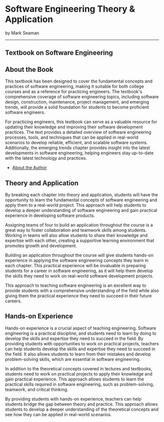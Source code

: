 # Software Engineering Theory & Application

by Mark Seaman

---

## Textbook on Software Engineering

## About the Book

This textbook has been designed to cover the fundamental concepts and practices of software
engineering, making it suitable for both college courses and as a reference for practicing
engineers. The textbook's comprehensive coverage of software engineering topics, including software
design, construction, maintenance, project management, and emerging trends, will provide a solid
foundation for students to become proficient software engineers.

For practicing engineers, this textbook can serve as a valuable resource for updating their
knowledge and improving their software development practices. The text provides a detailed overview
of software engineering processes, tools, and techniques that can be applied in real-world
scenarios to develop reliable, efficient, and scalable software systems. Additionally, the emerging
trends chapter provides insight into the latest developments in software engineering, helping
engineers stay up-to-date with the latest technology and practices.

* [About the Author](Author) 


## Theory and Application

By breaking each chapter into theory and application, students will have the opportunity to learn
the fundamental concepts of software engineering and apply them to a real-world project. This
approach will help students to develop a deeper understanding of software engineering and gain
practical experience in developing software products.

Assigning teams of four to build an application throughout the course is a great way to foster
collaboration and teamwork skills among students. Working in teams will also allow students to
share their knowledge and expertise with each other, creating a supportive learning environment
that promotes growth and development.

Building an application throughout the course will give students hands-on experience in applying the
software engineering concepts they learn in each chapter. This practical experience will be
invaluable in preparing students for a career in software engineering, as it will help them develop
the skills they need to work on real-world software development projects.

This approach to teaching software engineering is an excellent way to provide students with
a comprehensive understanding of the field while also giving them the practical experience they
need to succeed in their future careers.


## Hands-on Experience

Hands-on experience is a crucial aspect of teaching engineering. Software engineering is a practical
discipline, and students need to learn by doing to develop the skills and expertise they need to
succeed in the field. By providing students with opportunities to work on practical projects,
teachers can help students develop the skills and expertise they need to succeed in the field. It
also allows students to learn from their mistakes and develop problem-solving skills, which are
essential in software engineering.

In addition to the theoretical concepts covered in lectures and textbooks, students need to work on
practical projects to apply their knowledge and gain practical experience. This approach allows
students to learn the practical skills required in software engineering, such as problem-solving,
teamwork, and critical thinking.

By providing students with hands-on experience, teachers can help students bridge the gap between
theory and practice. This approach allows students to develop a deeper understanding of the
theoretical concepts and see how they can be applied in real-world scenarios. 
